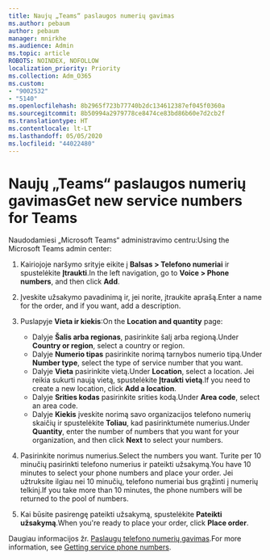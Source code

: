 ```yaml
---
title: Naujų „Teams“ paslaugos numerių gavimas
ms.author: pebaum
author: pebaum
manager: mnirkhe
ms.audience: Admin
ms.topic: article
ROBOTS: NOINDEX, NOFOLLOW
localization_priority: Priority
ms.collection: Adm_O365
ms.custom:
- "9002532"
- "5140"
ms.openlocfilehash: 8b2965f723b77740b2dc134612387ef045f0360a
ms.sourcegitcommit: 8b50994a2979778ce8474ce83bd86b60e7d2cb2f
ms.translationtype: HT
ms.contentlocale: lt-LT
ms.lasthandoff: 05/05/2020
ms.locfileid: "44022480"
---
```

# <a name="get-new-service-numbers-for-teams"></a><span data-ttu-id="d6ac2-102">Naujų „Teams“ paslaugos numerių gavimas</span><span class="sxs-lookup"><span data-stu-id="d6ac2-102">Get new service numbers for Teams</span></span>

<span data-ttu-id="d6ac2-103">Naudodamiesi „Microsoft Teams“ administravimo centru:</span><span class="sxs-lookup"><span data-stu-id="d6ac2-103">Using the Microsoft Teams admin center:</span></span>

1. <span data-ttu-id="d6ac2-104">Kairiojoje naršymo srityje eikite į **Balsas > Telefono numeriai** ir spustelėkite **Įtraukti**.</span><span class="sxs-lookup"><span data-stu-id="d6ac2-104">In the left navigation, go to **Voice > Phone numbers**, and then click **Add**.</span></span>
2. <span data-ttu-id="d6ac2-105">Įveskite užsakymo pavadinimą ir, jei norite, įtraukite aprašą.</span><span class="sxs-lookup"><span data-stu-id="d6ac2-105">Enter a name for the order, and if you want, add a description.</span></span>
3. <span data-ttu-id="d6ac2-106">Puslapyje **Vieta ir kiekis**:</span><span class="sxs-lookup"><span data-stu-id="d6ac2-106">On the **Location and quantity** page:</span></span>

    - <span data-ttu-id="d6ac2-107">Dalyje **Šalis arba regionas**, pasirinkite šalį arba regioną.</span><span class="sxs-lookup"><span data-stu-id="d6ac2-107">Under **Country or region**, select a country or region.</span></span>
    - <span data-ttu-id="d6ac2-108">Dalyje **Numerio tipas** pasirinkite norimą tarnybos numerio tipą.</span><span class="sxs-lookup"><span data-stu-id="d6ac2-108">Under **Number type**, select the type of service number that you want.</span></span>
    - <span data-ttu-id="d6ac2-109">Dalyje **Vieta** pasirinkite vietą.</span><span class="sxs-lookup"><span data-stu-id="d6ac2-109">Under **Location**, select a location.</span></span> <span data-ttu-id="d6ac2-110">Jei reikia sukurti naują vietą, spustelėkite **Įtraukti vietą**.</span><span class="sxs-lookup"><span data-stu-id="d6ac2-110">If you need to create a new location, click **Add a location**.</span></span>
    - <span data-ttu-id="d6ac2-111">Dalyje **Srities kodas** pasirinkite srities kodą.</span><span class="sxs-lookup"><span data-stu-id="d6ac2-111">Under **Area code**, select an area code.</span></span>
    - <span data-ttu-id="d6ac2-112">Dalyje **Kiekis** įveskite norimą savo organizacijos telefono numerių skaičių ir spustelėkite **Toliau**, kad pasirinktumėte numerius.</span><span class="sxs-lookup"><span data-stu-id="d6ac2-112">Under **Quantity**, enter the number of numbers that you want for your organization, and then click **Next** to select your numbers.</span></span>
    
4. <span data-ttu-id="d6ac2-113">Pasirinkite norimus numerius.</span><span class="sxs-lookup"><span data-stu-id="d6ac2-113">Select the numbers you want.</span></span> <span data-ttu-id="d6ac2-114">Turite per 10 minučių pasirinkti telefono numerius ir pateikti užsakymą.</span><span class="sxs-lookup"><span data-stu-id="d6ac2-114">You have 10 minutes to select your phone numbers and place your order.</span></span> <span data-ttu-id="d6ac2-115">Jei užtruksite ilgiau nei 10 minučių, telefono numeriai bus grąžinti į numerių telkinį.</span><span class="sxs-lookup"><span data-stu-id="d6ac2-115">If you take more than 10 minutes, the phone numbers will be returned to the pool of numbers.</span></span>
5. <span data-ttu-id="d6ac2-116">Kai būsite pasirengę pateikti užsakymą, spustelėkite **Pateikti užsakymą**.</span><span class="sxs-lookup"><span data-stu-id="d6ac2-116">When you're ready to place your order, click **Place order**.</span></span>

<span data-ttu-id="d6ac2-117">Daugiau informacijos žr. [Paslaugų telefono numerių gavimas](https://docs.microsoft.com/microsoftteams/getting-service-phone-numbers).</span><span class="sxs-lookup"><span data-stu-id="d6ac2-117">For more information, see [Getting service phone numbers](https://docs.microsoft.com/microsoftteams/getting-service-phone-numbers).</span></span>
